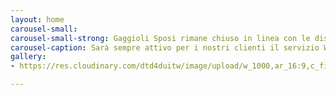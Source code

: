 ```yaml
---
layout: home
carousel-small: 
carousel-small-strong: Gaggioli Sposi rimane chiuso in linea con le disposizioni governative.
carousel-caption: Sarà sempre attivo per i nostri clienti il servizio WhatsApp 3791507510
gallery:
- https://res.cloudinary.com/dtd4duitw/image/upload/w_1000,ar_16:9,c_fill,g_auto,e_sharpen/v1567253002/viterbo/70215721_1441918852613190_8315255086775271424_o.jpg

---
```

